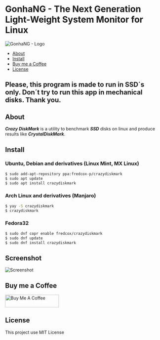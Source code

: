 # GonhaNG - The Next Generation Light-Weight System Monitor for Linux


![GonhaNG - Logo](https://raw.githubusercontent.com/fredcox/gonhang/master/gonhang/images/logo_readme.png)

* [About](#about)
* [Install](#install)
* [Buy me a Coffee](#buy-me-a-coffee)
* [License](#license)

## Please, this program is made to run in SSD´s only. Don´t try to run this app in mechanical disks. Thank you. 

## About

***Crazy DiskMark*** is a utility to benchmark ***SSD*** disks on linux and produce results like ***CrystalDiskMark***.

## Install

### Ubuntu, Debian and derivatives (Linux Mint, MX Linux)

```bash
$ sudo add-apt-repository ppa:fredcox-p/crazydiskmark
$ sudo apt update
$ sudo apt install crazydiskmark
```

### Arch Linux and derivatives (Manjaro)

```bash
$ yay -S crazydiskmark
$ crazydiskmark
```

### Fedora32

```bash
$ sudo dnf copr enable fredcox/crazydiskmark
$ sudo dnf update
$ sudo dnf install crazydiskmark
```

## Screenshot

![Screenshot](https://raw.githubusercontent.com/fredcox/gonhang/master/gonhang/images/screenshot.png)

## Buy me a Coffee

<a href="https://www.buymeacoffee.com/fredcox" target="_blank"><img src="https://cdn.buymeacoffee.com/buttons/default-orange.png" alt="Buy Me A Coffee" height="41" width="174"></a>


## License 

This project use MIT License
